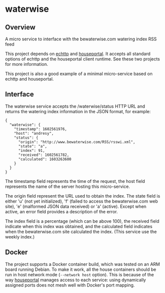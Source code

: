 # waterwise

## Overview

A micro service to interface with the bewaterwise.com watering index RSS feed

This project depends on [echttp](https://github.com/pascal-fb-martin/echttp) and [houseportal](https://github.com/pascal-fb-martin/houseportal). It accepts all standard options of echttp and the houseportal client runtime. See these two projects for more information.

This project is also a good example of a minimal micro-service based on echttp and houseportal.

## Interface

The waterwise service accepts the /waterwise/status HTTP URL and returns the watering index information in the JSON format, for example:
```
{
  "waterwise": {
    "timestamp": 1602561976,
    "host": "andresy",
    "status": {
      "origin": "http://www.bewaterwise.com/RSS/rsswi.xml",
      "state": "a",
      "index": 91,
      "received": 1602561782,
      "calculated": 1603263600
    }
  }
}
```
The timestamp field represents the time of the request, the host field represents the name of the server hosting this micro-service.

The origin field represent the URL used to obtain the index. The state field is either 'u' (not yet initialized), 'f' (failed to access the bewaterwise.com web site), 'e' (malformed JSON data received) or 'a' (active). Except when active, an error field provides a description of the error.

The index field is a percentage (which can be above 100), the received field indicate when this index was obtained, and the calculated field indicates when the bewaterwise.com site calculated the index. (This service use the weekly index.)

## Docker

The project supports a Docker container build, which was tested on an ARM board running Debian. To make it work, all the house containers should be run in host network mode (`--network host` option). This is because of the way [houseportal](https://github.com/pascal-fb-martin/houseportal) manages access to each service: using dynamically assigned ports does not mesh well with Docker's port mapping.

